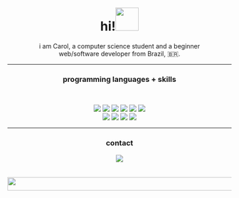 <h1 align="center">hi!<img src="https://i.giphy.com/gUNA7QH4AeLde.webp" height="52"/></h1>

<p align="center">i am Carol, a computer science student and a beginner </br> web/software developer from Brazil, 🇧🇷.</p>

***

### <p align="center">programming languages + skills</p>
</br>
<p align="center">
<img src="https://img.shields.io/badge/Javascript-grey?logo=javascript&logoColor=f5f5f5"/>

<img src="https://img.shields.io/badge/React-grey?logo=react&logoColor=f5f5f5"/>

<img src="https://img.shields.io/badge/Python-grey?logo=python&logoColor=f5f5f5"/>

<img src="https://img.shields.io/badge/PhP-grey?logo=php&logoColor=f5f5f5"/>

<img src="https://img.shields.io/badge/PostgreSQL-grey?logo=postgresql&logoColor=f5f5f5"/>

<img src="https://img.shields.io/badge/Git-grey?logo=git&logoColor=f5f5f5"/>

</br>

<img src="https://img.shields.io/badge/Github-grey?logo=github&logoColor=f5f5f5"/>

<img src="https://img.shields.io/badge/WordPress-grey?logo=wordpress&logoColor=f5f5f5"/>

<img src="https://img.shields.io/badge/HTML-grey?logo=html&logoColor=f5f5f5"/>

<img src="https://img.shields.io/badge/Bootstrap-grey?logo=bootstrap&logoColor=f5f5f5"/>
</p>

***

### <p align="center">contact</p>

<p align="center">
<a href="https://www.linkedin.com/in/ana-caroline-vieira-526374274/"><img src="https://img.shields.io/badge/LinkedIn-grey?logo=linkedin&logoColor=f5f5f5"/></a>

</br>
</br>
</br>

<img src="https://user-images.githubusercontent.com/74038190/212284158-e840e285-664b-44d7-b79b-e264b5e54825.gif" height="30" width="600"/>

</p>

